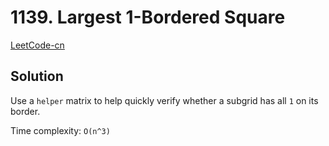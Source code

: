 # 1139. Largest 1-Bordered Square

[LeetCode-cn](https://leetcode-cn.com/problems/largest-1-bordered-square/)

## Solution

Use a `helper` matrix to help quickly verify whether a subgrid has all `1` on its border.

Time complexity: `O(n^3)`

